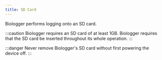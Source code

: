 ```yaml
---
title: SD Card
---
```


Biologger performs logging onto an SD card.

:::caution
Biologger requires an SD card of at least 1GB.
Biologger requires that the SD card be inserted throughout its whole operation.
:::

:::danger
Never remove Biologger's SD card without first powering the device off.
:::
